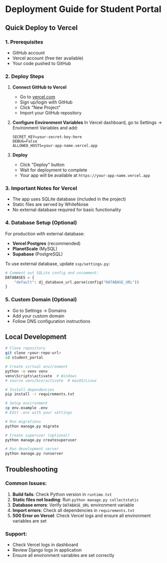 # Deployment Guide for Student Portal

## Quick Deploy to Vercel

### 1. Prerequisites
- GitHub account
- Vercel account (free tier available)
- Your code pushed to GitHub

### 2. Deploy Steps

1. **Connect GitHub to Vercel**
   - Go to [vercel.com](https://vercel.com)
   - Sign up/login with GitHub
   - Click "New Project"
   - Import your GitHub repository

2. **Configure Environment Variables**
   In Vercel dashboard, go to Settings → Environment Variables and add:
   ```
   SECRET_KEY=your-secret-key-here
   DEBUG=False
   ALLOWED_HOSTS=your-app-name.vercel.app
   ```

3. **Deploy**
   - Click "Deploy" button
   - Wait for deployment to complete
   - Your app will be available at `https://your-app-name.vercel.app`

### 3. Important Notes for Vercel
- The app uses SQLite database (included in the project)
- Static files are served by WhiteNoise
- No external database required for basic functionality

### 4. Database Setup (Optional)
For production with external database:
- **Vercel Postgres** (recommended)
- **PlanetScale** (MySQL)
- **Supabase** (PostgreSQL)

To use external database, update `ssp/settings.py`:
```python
# Comment out SQLite config and uncomment:
DATABASES = {
    "default": dj_database_url.parse(config("DATABASE_URL"))
}
```

### 5. Custom Domain (Optional)
- Go to Settings → Domains
- Add your custom domain
- Follow DNS configuration instructions

## Local Development

```bash
# Clone repository
git clone <your-repo-url>
cd student_portal

# Create virtual environment
python -m venv venv
venv\Scripts\activate  # Windows
# source venv/bin/activate  # macOS/Linux

# Install dependencies
pip install -r requirements.txt

# Setup environment
cp env.example .env
# Edit .env with your settings

# Run migrations
python manage.py migrate

# Create superuser (optional)
python manage.py createsuperuser

# Run development server
python manage.py runserver
```

## Troubleshooting

### Common Issues:
1. **Build fails**: Check Python version in `runtime.txt`
2. **Static files not loading**: Run `python manage.py collectstatic`
3. **Database errors**: Verify `DATABASE_URL` environment variable
4. **Import errors**: Check all dependencies in `requirements.txt`
5. **500 Error on Vercel**: Check Vercel logs and ensure all environment variables are set

### Support:
- Check Vercel logs in dashboard
- Review Django logs in application
- Ensure all environment variables are set correctly
